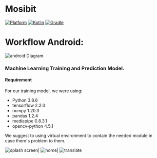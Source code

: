# Mosibit
 [![Platform](https://img.shields.io/badge/platform-Android-green.svg)](http://developer.android.com/index.html) [![Kotlin](https://img.shields.io/badge/kotlin-1.5.20-orange.svg)](http://kotlinlang.org) [![Gradle](https://img.shields.io/badge/gradle-4.2-%2366DCB8.svg)](https://developer.android.com/studio/releases/gradle-plugin)

# Workflow Android:
![android Diagram](https://user-images.githubusercontent.com/73755395/121027666-59959680-c7d1-11eb-929c-bd8d26dc3433.png)

### Machine Learning Training and Prediction Model.
#### Requirement
For our training model, we were using:
- Python 3.8.6
- tensorflow 2.2.0
- numpy 1.20.3
- pandas 1.2.4
- mediapipe 0.8.3.1
- opencv-python 4.5.1

We suggest to using virtual environment to contain the needed module in case there's problem to them.

![splash screen](https://user-images.githubusercontent.com/73755395/121031997-0f161900-c7d5-11eb-89ef-4ea9e6d8281b.png)|
![home](https://user-images.githubusercontent.com/73755395/121032029-163d2700-c7d5-11eb-87f0-b5dd470d1d2a.png)|
![translate](https://user-images.githubusercontent.com/73755395/121036311-de37e300-c7d8-11eb-81f3-fa406f44ddeb.png)
